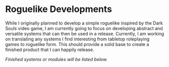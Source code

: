 # Roguelike Developments
 While I originally planned to develop a simple roguelike inspired by the Dark Souls video game, I am currently going to focus on developing abstract and versatile systems that can then be used in a release. Currently, I am working on translating any systems I find interesting from tabletop roleplaying games to roguelike form. This should provide a solid base to create a finished product that I can happily release.
 
 *Finished systems or modules will be listed below.*
